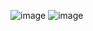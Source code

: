 ![image](https://user-images.githubusercontent.com/81394067/187801260-cb3860cf-22b7-4e59-a2ef-cc94639dfb29.png)
![image](https://user-images.githubusercontent.com/81394067/187801285-b29deca6-3337-4603-9d6d-105d5db750cc.png)
